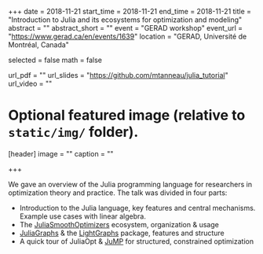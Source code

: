 +++
date = 2018-11-21
start_time = 2018-11-21
end_time = 2018-11-21
title = "Introduction to Julia and its ecosystems for optimization and modeling"
abstract = ""
abstract_short = ""
event = "GERAD workshop"
event_url = "https://www.gerad.ca/en/events/1639"
location = "GERAD, Université de Montréal, Canada"

selected = false
math = false

url_pdf = ""
url_slides = "https://github.com/mtanneau/julia_tutorial"
url_video = ""

# Optional featured image (relative to `static/img/` folder).
[header]
image = ""
caption = ""

+++

We gave an overview of the Julia programming language for researchers in
optimization theory and practice. The talk was divided in four parts:

* Introduction to the Julia language, key features and central mechanisms.
Example use cases with linear algebra.
* The [JuliaSmoothOptimizers](https://github.com/JuliaSmoothOptimizers) ecosystem, organization & usage
* [JuliaGraphs](https://github.com/JuliaGraphs) & the [LightGraphs](https://github.com/JuliaGraphs/LightGraphs.jl) package, features and structure
* A quick tour of JuliaOpt & [JuMP](https://github.com/juliaopt/jump.jl) for structured, constrained optimization
